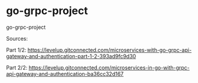 # go-grpc-project
go-grpc-project

Sources:

Part 1/2: https://levelup.gitconnected.com/microservices-with-go-grpc-api-gateway-and-authentication-part-1-2-393ad9fc9d30

Part 2/2: https://levelup.gitconnected.com/microservices-in-go-with-grpc-api-gateway-and-authentication-ba36cc32d167